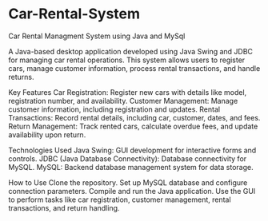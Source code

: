 # Car-Rental-System
Car Rental Managment System using Java and MySql

A Java-based desktop application developed using Java Swing and JDBC for managing car rental operations. This system allows users to register cars, manage customer information, process rental transactions, and handle returns.

Key Features
Car Registration: Register new cars with details like model, registration number, and availability.
Customer Management: Manage customer information, including registration and updates.
Rental Transactions: Record rental details, including car, customer, dates, and fees.
Return Management: Track rented cars, calculate overdue fees, and update availability upon return.

Technologies Used
Java Swing: GUI development for interactive forms and controls.
JDBC (Java Database Connectivity): Database connectivity for MySQL.
MySQL: Backend database management system for data storage.

How to Use
Clone the repository.
Set up MySQL database and configure connection parameters.
Compile and run the Java application.
Use the GUI to perform tasks like car registration, customer management, rental transactions, and return handling.
